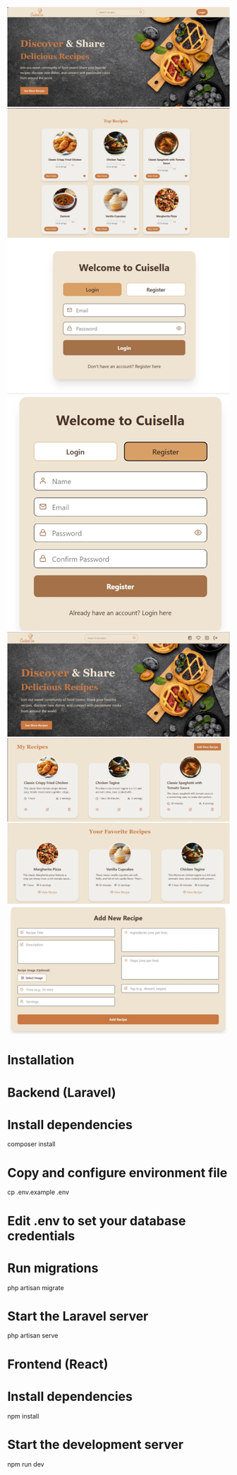 ![Screenshot 1](screenshot1.jpg)
![Screenshot 2](screenshot2.jpg)
![Screenshot 3](screenshot3.jpg)
![Screenshot 4](screenshot4.jpg)
![Screenshot 5](screenshot5.jpg)
![Screenshot 6](screenshot6.jpg)
![Screenshot 7](screenshot7.jpg)
![Screenshot 8](screenshot8.jpg)

# Installation

# Backend (Laravel)

# Install dependencies
composer install

# Copy and configure environment file
cp .env.example .env
# Edit .env to set your database credentials

# Run migrations
php artisan migrate

# Start the Laravel server
php artisan serve

# Frontend (React)

# Install dependencies
npm install

# Start the development server
npm run dev

